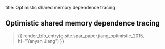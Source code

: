 title: Optimistic shared memory dependence tracing

## Optimistic shared memory dependence tracing

> {{ render_bib_entry(g.site.spar_paper.jiang_optimistic_2015, hl="Yanyan Jiang") }}
